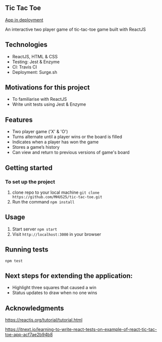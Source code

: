 ## Tic Tac Toe

[App in deployment](http://tic-tac-toe-mhus25.surge.sh/)

An interactive two player game of tic-tac-toe game built with ReactJS

## Technologies

* ReactJS, HTML & CSS
* Testing: Jest & Enzyme
* CI: Travis CI
* Deployment: Surge.sh

## Motivations for this project

* To familiarise with ReactJS
* Write unit tests using Jest & Enzyme


## Features

* Two player game ('X' & 'O')
* Turns alternate until a player wins or the board is filled
* Indicates when a player has won the game
* Stores a game’s history
* Can view and return to previous versions of game's board


## Getting started

### To set up the project

1. clone repo to your local machine `git clone https://github.com/MHUS25/tic-tac-toe.git`
2. Run the command `npm install`

## Usage

1. Start server `npm start`
2. Visit `http://localhost:3000` in your browser

## Running tests

`npm test`


## Next steps for extending the application:

* Highlight three squares that caused a win
* Status updates to draw when no one wins

## Acknowledgments

https://reactjs.org/tutorial/tutorial.html

https://itnext.io/learning-to-write-react-tests-on-example-of-react-tic-tac-toe-app-acf7ae2b94b8
